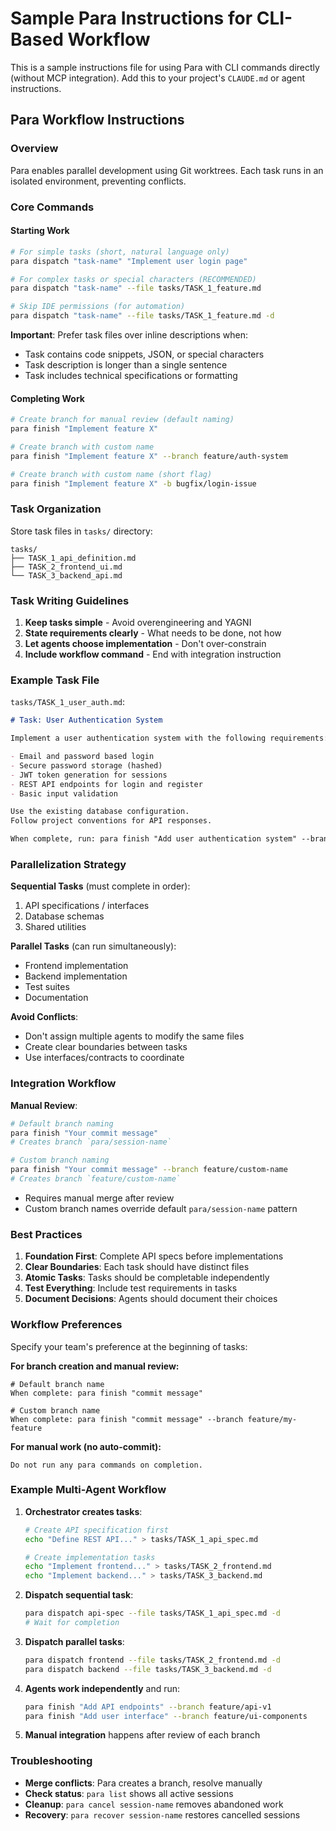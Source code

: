 # Sample Para Instructions for CLI-Based Workflow

This is a sample instructions file for using Para with CLI commands directly (without MCP integration). Add this to your project's `CLAUDE.md` or agent instructions.

## Para Workflow Instructions

### Overview
Para enables parallel development using Git worktrees. Each task runs in an isolated environment, preventing conflicts.

### Core Commands

#### Starting Work
```bash
# For simple tasks (short, natural language only)
para dispatch "task-name" "Implement user login page"

# For complex tasks or special characters (RECOMMENDED)
para dispatch "task-name" --file tasks/TASK_1_feature.md

# Skip IDE permissions (for automation)
para dispatch "task-name" --file tasks/TASK_1_feature.md -d
```

**Important**: Prefer task files over inline descriptions when:
- Task contains code snippets, JSON, or special characters
- Task description is longer than a single sentence
- Task includes technical specifications or formatting

#### Completing Work
```bash
# Create branch for manual review (default naming)
para finish "Implement feature X"

# Create branch with custom name
para finish "Implement feature X" --branch feature/auth-system

# Create branch with custom name (short flag)
para finish "Implement feature X" -b bugfix/login-issue
```

### Task Organization

Store task files in `tasks/` directory:
```
tasks/
├── TASK_1_api_definition.md
├── TASK_2_frontend_ui.md
└── TASK_3_backend_api.md
```

### Task Writing Guidelines

1. **Keep tasks simple** - Avoid overengineering and YAGNI
2. **State requirements clearly** - What needs to be done, not how
3. **Let agents choose implementation** - Don't over-constrain
4. **Include workflow command** - End with integration instruction

### Example Task File

`tasks/TASK_1_user_auth.md`:
```markdown
# Task: User Authentication System

Implement a user authentication system with the following requirements:

- Email and password based login
- Secure password storage (hashed)
- JWT token generation for sessions
- REST API endpoints for login and register
- Basic input validation

Use the existing database configuration.
Follow project conventions for API responses.

When complete, run: para finish "Add user authentication system" --branch feature/auth
```

### Parallelization Strategy

**Sequential Tasks** (must complete in order):
1. API specifications / interfaces
2. Database schemas
3. Shared utilities

**Parallel Tasks** (can run simultaneously):
- Frontend implementation
- Backend implementation  
- Test suites
- Documentation

**Avoid Conflicts**:
- Don't assign multiple agents to modify the same files
- Create clear boundaries between tasks
- Use interfaces/contracts to coordinate

### Integration Workflow

**Manual Review**:
```bash
# Default branch naming
para finish "Your commit message"
# Creates branch `para/session-name`

# Custom branch naming
para finish "Your commit message" --branch feature/custom-name
# Creates branch `feature/custom-name`
```
- Requires manual merge after review
- Custom branch names override default `para/session-name` pattern

### Best Practices

1. **Foundation First**: Complete API specs before implementations
2. **Clear Boundaries**: Each task should have distinct files
3. **Atomic Tasks**: Tasks should be completable independently
4. **Test Everything**: Include test requirements in tasks
5. **Document Decisions**: Agents should document their choices

### Workflow Preferences

Specify your team's preference at the beginning of tasks:

**For branch creation and manual review:**
```
# Default branch name
When complete: para finish "commit message"

# Custom branch name
When complete: para finish "commit message" --branch feature/my-feature
```

**For manual work (no auto-commit):**
```
Do not run any para commands on completion.
```

### Example Multi-Agent Workflow

1. **Orchestrator creates tasks**:
   ```bash
   # Create API specification first
   echo "Define REST API..." > tasks/TASK_1_api_spec.md
   
   # Create implementation tasks
   echo "Implement frontend..." > tasks/TASK_2_frontend.md
   echo "Implement backend..." > tasks/TASK_3_backend.md
   ```

2. **Dispatch sequential task**:
   ```bash
   para dispatch api-spec --file tasks/TASK_1_api_spec.md -d
   # Wait for completion
   ```

3. **Dispatch parallel tasks**:
   ```bash
   para dispatch frontend --file tasks/TASK_2_frontend.md -d
   para dispatch backend --file tasks/TASK_3_backend.md -d
   ```

4. **Agents work independently** and run:
   ```bash
   para finish "Add API endpoints" --branch feature/api-v1
   para finish "Add user interface" --branch feature/ui-components
   ```

5. **Manual integration** happens after review of each branch

### Troubleshooting

- **Merge conflicts**: Para creates a branch, resolve manually
- **Check status**: `para list` shows all active sessions
- **Cleanup**: `para cancel session-name` removes abandoned work
- **Recovery**: `para recover session-name` restores cancelled sessions